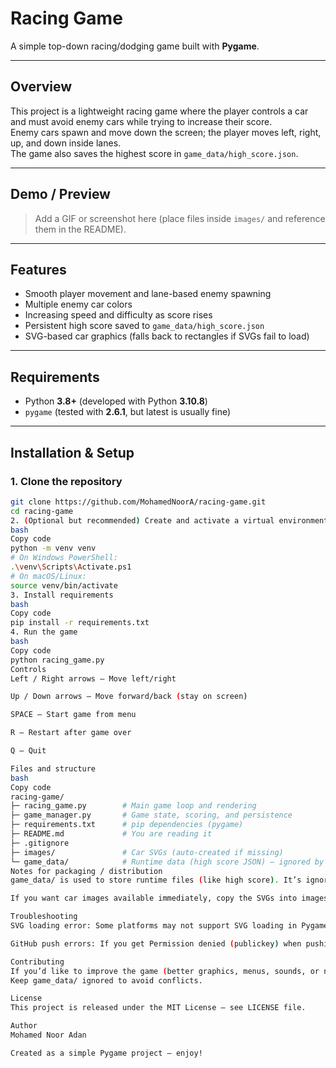 # Racing Game

A simple top-down racing/dodging game built with **Pygame**.

---

## Overview

This project is a lightweight racing game where the player controls a car and must avoid enemy cars while trying to increase their score.  
Enemy cars spawn and move down the screen; the player moves left, right, up, and down inside lanes.  
The game also saves the highest score in `game_data/high_score.json`.

---

## Demo / Preview

> Add a GIF or screenshot here (place files inside `images/` and reference them in the README).

---

## Features

* Smooth player movement and lane-based enemy spawning  
* Multiple enemy car colors  
* Increasing speed and difficulty as score rises  
* Persistent high score saved to `game_data/high_score.json`  
* SVG-based car graphics (falls back to rectangles if SVGs fail to load)  

---

## Requirements

* Python **3.8+** (developed with Python **3.10.8**)  
* `pygame` (tested with **2.6.1**, but latest is usually fine)  

---

## Installation & Setup

### 1. Clone the repository
```bash
git clone https://github.com/MohamedNoorA/racing-game.git
cd racing-game
2. (Optional but recommended) Create and activate a virtual environment
bash
Copy code
python -m venv venv
# On Windows PowerShell:
.\venv\Scripts\Activate.ps1
# On macOS/Linux:
source venv/bin/activate
3. Install requirements
bash
Copy code
pip install -r requirements.txt
4. Run the game
bash
Copy code
python racing_game.py
Controls
Left / Right arrows — Move left/right

Up / Down arrows — Move forward/back (stay on screen)

SPACE — Start game from menu

R — Restart after game over

Q — Quit

Files and structure
bash
Copy code
racing-game/
├─ racing_game.py        # Main game loop and rendering
├─ game_manager.py       # Game state, scoring, and persistence
├─ requirements.txt      # pip dependencies (pygame)
├─ README.md             # You are reading it
├─ .gitignore
├─ images/               # Car SVGs (auto-created if missing)
└─ game_data/            # Runtime data (high score JSON) — ignored by git
Notes for packaging / distribution
game_data/ is used to store runtime files (like high score). It’s ignored by Git so each user will generate their own.

If you want car images available immediately, copy the SVGs into images/ and commit them.

Troubleshooting
SVG loading error: Some platforms may not support SVG loading in Pygame. The game will draw rectangles as fallback.

GitHub push errors: If you get Permission denied (publickey) when pushing, switch to HTTPS or add your SSH key to GitHub.

Contributing
If you’d like to improve the game (better graphics, menus, sounds, or new levels), fork the repo and submit a pull request.
Keep game_data/ ignored to avoid conflicts.

License
This project is released under the MIT License — see LICENSE file.

Author
Mohamed Noor Adan

Created as a simple Pygame project — enjoy!